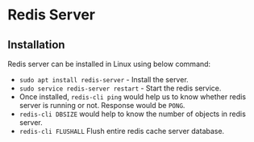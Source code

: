 # Redis Server

## Installation
Redis server can be installed in Linux using below command:
* `sudo apt install redis-server` - Install the server.
* `sudo service redis-server restart` - Start the redis service.
* Once installed, `redis-cli ping` would help us to know whether redis server is running or not. Response would be `PONG`.
* `redis-cli DBSIZE` would help to know the number of objects in redis server.
* `redis-cli FLUSHALL` Flush entire redis cache server database.
